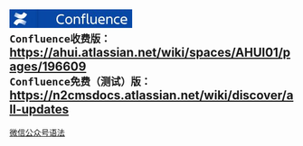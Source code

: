   
![](https://raw.githubusercontent.com/cshgjy/images/master/other/20190915080807.jpg)  
 `Confluence收费版：`https://ahui.atlassian.net/wiki/spaces/AHUI01/pages/196609    
`Confluence免费（测试）版：`https://n2cmsdocs.atlassian.net/wiki/discover/all-updates
---
[微信公众号语法](https://raw.githubusercontent.com/cshgjy/images/master/other/20190918105122.jpg
)
